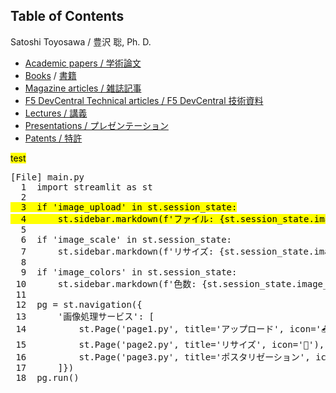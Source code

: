 ## Table of Contents

Satoshi Toyosawa / 豊沢 聡, Ph. D.

- [Academic papers / 学術論文](./Papers.md)
- [Books](./Books.en.md) / [書籍](./Books.ja.md)
- [Magazine articles / 雑誌記事](./Magazines.md)
- [F5 DevCentral Technical articles / F5 DevCentral 技術資料](./DevCentral.md)
- [Lectures / 講義](./Lectures.md)
- [Presentations / プレゼンテーション](./Presentations.md)
- [Patents / 特許](./Tokkyo.md)

<mark>test</mark>

<pre>
[File] main.py
  1  import streamlit as st
  2<mark>
  3  if 'image_upload' in st.session_state:
  4      st.sidebar.markdown(f'ファイル: {st.session_state.image_upload.filename}')</mark>
  5
  6  if 'image_scale' in st.session_state:
  7      st.sidebar.markdown(f'リサイズ: {st.session_state.image_scale}')
  8
  9  if 'image_colors' in st.session_state:
 10      st.sidebar.markdown(f'色数: {st.session_state.image_colors}')
 11
 12  pg = st.navigation({
 13      '画像処理サービス': [
 14          st.Page('page1.py', title='アップロード', icon='📤'),
 15          st.Page('page2.py', title='リサイズ', icon='📐'),
 16          st.Page('page3.py', title='ポスタリゼーション', icon='🎨')
 17      ]})
 18  pg.run()
</pre>